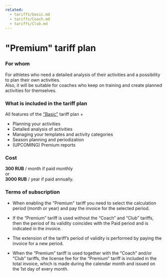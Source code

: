 ```yaml
---
related:
  - tariffs/basic.md
  - tariffs/Coach.md
  - tariffs/Club.md
---
```


# "Premium" tariff plan

### For whom

For athletes who need a detailed analysis of their activities and a possibility to plan their own activities.  
Also, it will be suitable for coaches who keep on training and create planned activities for themselves.

### What is included in the tariff plan

All features of the ["Basic"](/tariffs/basic.md) tariff plan +

* Planning your activities 
* Detailed analysis of activities
* Managing your templates and activity categories
* Season planning and periodization
* \(UPCOMING\) Premium reports  

### Cost

**300 RUB** / month if paid monthly  
or  
**3000 RUB** / year if paid annually.

### Terms of subscription

* When enabling the "Premium" tariff you need to select the calculation period \(month or year\) and pay the invoice for the selected period.

* If the “Premium” tariff is used without the “Coach” and “Club” tariffs, then the period of its validity coincides with the Paid period and is indicated in the invoice.

* The extension of the tariff’s period of validity is performed by paying the invoice for a new period.

* When the “Premium” tariff is used together with the “Coach” and/or “Club” tariffs, the license fee for the “Premium” tariff is included in the total invoice, which is made during the calendar month and issued on the 1st day of every month.



